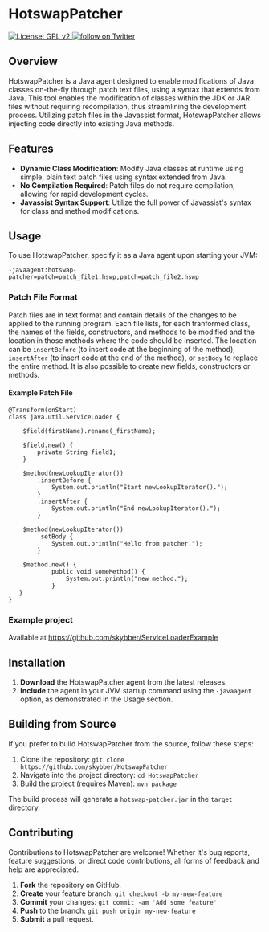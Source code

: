 # HotswapPatcher

<p align="left">
    <a href="https://www.gnu.org/licenses/old-licenses/gpl-2.0.en.html">
        <img src="https://img.shields.io/badge/License-GPL%20v2-blue.svg" alt="License: GPL v2">
    </a>
    <a href="https://twitter.com/intent/follow?screen_name=HSwapAgent">
        <img src="https://img.shields.io/twitter/follow/HSwapAgent.svg?style=social&logo=twitter" alt="follow on Twitter">
    </a>
</p>

## Overview

HotswapPatcher is a Java agent designed to enable modifications of Java classes on-the-fly through patch text files, 
using a syntax that extends from Java. This tool enables the modification of classes within the JDK or JAR files without 
requiring recompilation, thus streamlining the development process. Utilizing patch files in the Javassist format, 
HotswapPatcher allows injecting code directly into existing Java methods. 

## Features

- **Dynamic Class Modification**: Modify Java classes at runtime using simple, plain text patch files using syntax extended from Java.
- **No Compilation Required**: Patch files do not require compilation, allowing for rapid development cycles.
- **Javassist Syntax Support**: Utilize the full power of Javassist's syntax for class and method modifications.

## Usage

To use HotswapPatcher, specify it as a Java agent upon starting your JVM:

```
-javaagent:hotswap-patcher=patch=patch_file1.hswp,patch=patch_file2.hswp
```

### Patch File Format

Patch files are in text format and contain details of the changes to be applied to the running program. Each file lists, for each tranformed class, the names of the fields, constructors, and methods to be modified and the location in those methods where the code should be inserted. The location can be `insertBefore` (to insert code at the beginning of the method), `insertAfter` (to insert code at the end of the method), or `setBody` to replace the entire method. It is also possible to create new fields, constructors or methods.

#### Example Patch File

```
@Transform(onStart)
class java.util.ServiceLoader {

    $field(firstName).rename(_firstName);

    $field.new() {
        private String field1;
    }
   
    $method(newLookupIterator())
        .insertBefore {
            System.out.println("Start newLookupIterator().");
        }
        .insertAfter {
            System.out.println("End newLookupIterator().");
        }
    
    $method(newLookupIterator())
        .setBody {
            System.out.println("Hello from patcher.");
        }

    $method.new() {
            public void someMethod() {
                System.out.println("new method.");
            }
   }
}
```

### Example project

Available at https://github.com/skybber/ServiceLoaderExample

## Installation

1. **Download** the HotswapPatcher agent from the latest releases.
2. **Include** the agent in your JVM startup command using the `-javaagent` option, as demonstrated in the Usage section.

## Building from Source

If you prefer to build HotswapPatcher from the source, follow these steps:

1. Clone the repository: `git clone https://github.com/skybber/HotswapPatcher`
2. Navigate into the project directory: `cd HotswapPatcher`
3. Build the project (requires Maven): `mvn package`

The build process will generate a `hotswap-patcher.jar` in the `target` directory.

## Contributing

Contributions to HotswapPatcher are welcome! Whether it's bug reports, feature suggestions, or direct code contributions, all forms of feedback and help are appreciated.

1. **Fork** the repository on GitHub.
2. **Create** your feature branch: `git checkout -b my-new-feature`
3. **Commit** your changes: `git commit -am 'Add some feature'`
4. **Push** to the branch: `git push origin my-new-feature`
5. **Submit** a pull request.
